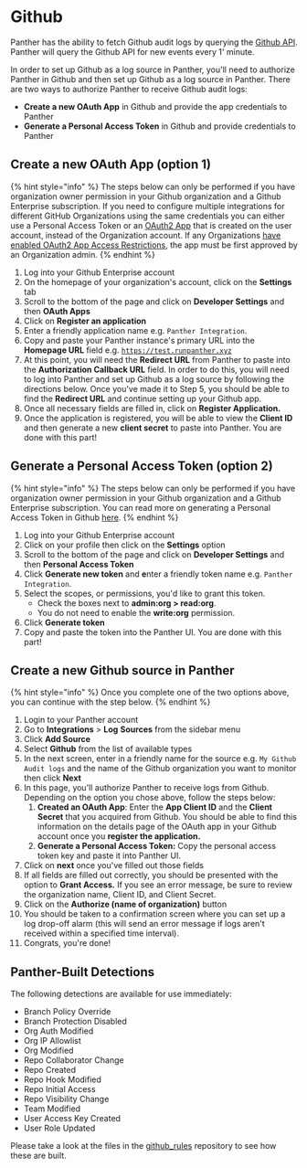 # Github

Panther has the ability to fetch Github audit logs by querying the [Github API](https://docs.github.com/en/organizations/keeping-your-organization-secure/reviewing-the-audit-log-for-your-organization). Panther will query the Github API for new events every 1' minute.&#x20;

In order to set up Github as a log source in Panther, you'll need to authorize Panther in Github and then set up Github as a log source in Panther. There are two ways to authorize Panther to receive Github audit logs:

* **Create a new OAuth App** in Github and provide the app credentials to Panther
* **Generate a Personal Access Token** in Github and provide credentials to Panther

## Create a new OAuth App (option 1)

{% hint style="info" %}
The steps below can only be performed if you have organization owner permission in your Github organization and a Github Enterprise subscription. If you need to configure multiple integrations for different GitHub Organizations using the same credentials you can either use a Personal Access Token or an [OAuth2 App](https://docs.github.com/en/developers/apps/building-oauth-apps/creating-an-oauth-app) that is created on the user account, instead of the Organization account. If any Organizations [have enabled OAuth2 App Access Restrictions](https://docs.github.com/en/organizations/restricting-access-to-your-organizations-data/enabling-oauth-app-access-restrictions-for-your-organization), the app must be first approved by an Organization admin.
{% endhint %}

1. Log into your Github Enterprise account
2. On the homepage of your organization's account, click on the **Settings** tab
3. Scroll to the bottom of the page and click on **Developer Settings** and then **OAuth Apps**
4. Click on **Register an application**
5. Enter a friendly application name e.g. `Panther Integration`.&#x20;
6. Copy and paste your Panther instance's primary URL into the **Homepage URL** field e.g. [`https://test.runpanther.xyz`](https://snowflake.staging.runpanther.xyz)
7. At this point, you will need the **Redirect URL** from Panther to paste into the **Authorization Callback URL** field. In order to do this, you will need to log into Panther and set up Github as a log source by following the directions below. Once you've made it to Step 5, you should be able to find the **Redirect URL** and continue setting up your Github app.
8. Once all necessary fields are filled in, click on **Register Application.**
9. Once the application is registered, you will be able to view the **Client ID** and then generate a new **client secret** to paste into Panther. You are done with this part!

## Generate a Personal Access Token (option 2)

{% hint style="info" %}
The steps below can only be performed if you have organization owner permission in your Github organization and a Github Enterprise subscription. You can read more on generating a Personal Access Token in Github [here](https://docs.github.com/en/github/authenticating-to-github/keeping-your-account-and-data-secure/creating-a-personal-access-token).
{% endhint %}

1. Log into your Github Enterprise account
2. Click on your profile then click on the **Settings** option
3. Scroll to the bottom of the page and click on **Developer Settings** and then **Personal Access Token**
4. Click **Generate new token** and **e**nter a friendly token name e.g. `Panther Integration`.&#x20;
5. Select the scopes, or permissions, you'd like to grant this token.&#x20;
   * Check the boxes next to **admin:org > read:org**.&#x20;
   * You do not need to enable the **write:org** permission.
6. Click **Generate token**&#x20;
7. Copy and paste the token into the Panther UI. You are done with this part!

## Create a new Github source in Panther

{% hint style="info" %}
Once you complete one of the two options above, you can continue with the step below.
{% endhint %}

1. Login to your Panther account
2. Go to **Integrations** > **Log** **Sources** from the sidebar menu
3. Click **Add Source**
4. Select **Github** from the list of available types
5. In the next screen, enter in a friendly name for the source e.g. `My Github Audit logs` and the name of the Github organization you want to monitor then click **Next**
6. In this page, you'll authorize Panther to receive logs from Github. Depending on the option you chose above, follow the steps below:
   1. **Created an OAuth App**: Enter the **App Client ID** and the **Client Secret** that you acquired from Github. You should be able to find this information on the details page of the OAuth app in your Github account once you **register the application.**
   2. **Generate a Personal Access Token:** Copy the personal access token key and paste it into Panther UI.
7. Click on **next** once you've filled out those fields
8. If all fields are filled out correctly, you should be presented with the option to **Grant Access.** If you see an error message, be sure to review the organization name, Client ID, and Client Secret.&#x20;
9. Click on the **Authorize (name of organization)** button
10. You should be taken to a confirmation screen where you can set up a log drop-off alarm (this will send an error message if logs aren't received within a specified time interval).
11. Congrats, you're done!

## Panther-Built Detections

The following detections are available for use immediately:&#x20;

* Branch Policy Override
* Branch Protection Disabled
* Org Auth Modified
* Org IP Allowlist
* Org Modified
* Repo Collaborator Change
* Repo Created
* Repo Hook Modified
* Repo Initial Access
* Repo Visibility Change
* Team Modified
* User Access Key Created
* User Role Updated

Please take a look at the files in the [github\_rules](https://github.com/panther-labs/panther-analysis/tree/master/github\_rules) repository to see how these are built.&#x20;

